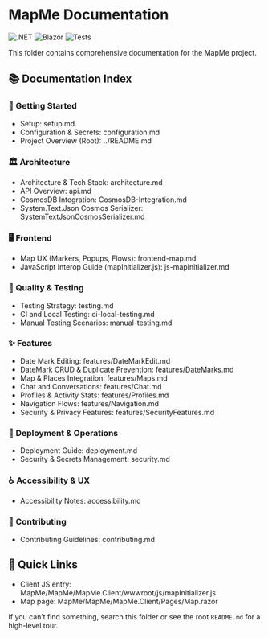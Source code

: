 # MapMe Documentation

![.NET](https://img.shields.io/badge/.NET-10-blue) ![Blazor](https://img.shields.io/badge/Blazor-WASM%20%2B%20Interactive%20SSR-purple) ![Tests](https://img.shields.io/badge/Tests-Unit%20%2F%20Integration-green)

This folder contains comprehensive documentation for the MapMe project.

## 📚 Documentation Index

### 🔰 Getting Started
- Setup: setup.md
- Configuration & Secrets: configuration.md
- Project Overview (Root): ../README.md

### 🏛 Architecture
- Architecture & Tech Stack: architecture.md
- API Overview: api.md
- CosmosDB Integration: CosmosDB-Integration.md
- System.Text.Json Cosmos Serializer: SystemTextJsonCosmosSerializer.md

### 🖥 Frontend
- Map UX (Markers, Popups, Flows): frontend-map.md
- JavaScript Interop Guide (mapInitializer.js): js-mapInitializer.md

### 🧪 Quality & Testing
- Testing Strategy: testing.md
- CI and Local Testing: ci-local-testing.md
- Manual Testing Scenarios: manual-testing.md

### ✨ Features
- Date Mark Editing: features/DateMarkEdit.md
- DateMark CRUD & Duplicate Prevention: features/DateMarks.md
- Map & Places Integration: features/Maps.md
- Chat and Conversations: features/Chat.md
- Profiles & Activity Stats: features/Profiles.md
- Navigation Flows: features/Navigation.md
- Security & Privacy Features: features/SecurityFeatures.md

### 🚀 Deployment & Operations
- Deployment Guide: deployment.md
- Security & Secrets Management: security.md

### ♿ Accessibility & UX
- Accessibility Notes: accessibility.md

### 🤝 Contributing
- Contributing Guidelines: contributing.md

## 🔗 Quick Links
- Client JS entry: MapMe/MapMe/MapMe.Client/wwwroot/js/mapInitializer.js
- Map page: MapMe/MapMe/MapMe.Client/Pages/Map.razor

If you can’t find something, search this folder or see the root `README.md` for a high-level tour.
